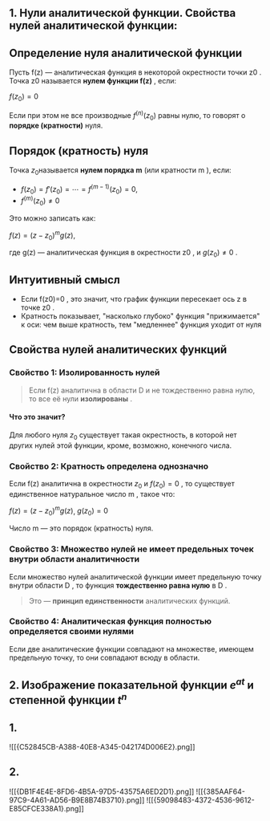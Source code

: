 ## **1. Нули аналитической функции. Свойства нулей аналитической функции:**

## Определение нуля аналитической функции

Пусть f(z) — аналитическая функция в некоторой окрестности точки z0​ . Точка z0​ называется **нулем функции f(z)** , если:

$f(z_0​)=0$

Если при этом не все производные $f^{(n)}(z_0​)$ равны нулю, то говорят о **порядке (кратности)** нуля.
## Порядок (кратность) нуля

Точка $z_0​$ называется **нулем порядка m** (или кратности m ), если:

- $f(z_0​)=f′(z_0​)=⋯=f^{(m−1)}(z_0​)=0 ,$
- $f^{(m)}(z_0​)\ne0$

Это можно записать как:

$f(z)=(z−z_0​)^mg(z)$,

где g(z) — аналитическая функция в окрестности z0​ , и $g(z_0​)\ne0$ .
## Интуитивный смысл

- Если f(z0​)=0 , это значит, что график функции пересекает ось z в точке z0​ .
- Кратность показывает, "насколько глубоко" функция "прижимается" к оси: чем выше кратность, тем "медленнее" функция уходит от нуля
## Свойства нулей аналитических функций

### Свойство 1: **Изолированность нулей**

> Если f(z) аналитична в области D и не тождественно равна нулю, то все её нули **изолированы** .

#### Что это значит?

Для любого нуля $z_0$​ существует такая окрестность, в которой нет других нулей этой функции, кроме, возможно, конечного числа.

### Свойство 2: **Кратность определена однозначно**

Если f(z) аналитична в окрестности $z_0$​ и $f(z_0​)=0$ , то существует единственное натуральное число m , такое что:

$f(z)=(z−z_0​)^mg(z)$, $g(z_0​)=0$

Число m — это порядок (кратность) нуля.

### Свойство 3: **Множество нулей не имеет предельных точек внутри области аналитичности**

Если множество нулей аналитической функции имеет предельную точку внутри области D , то функция **тождественно равна нулю** в D .

> Это — **принцип единственности** аналитических функций.

### Свойство 4: **Аналитическая функция полностью определяется своими нулями**

Если две аналитические функции совпадают на множестве, имеющем предельную точку, то они совпадают всюду в области.

## **2. Изображение показательной функции $e^{at}$ и степенной функции $t^n$**
## 1.
![[{C52845CB-A388-40E8-A345-042174D006E2}.png]]
## 2.
![[{DB1F4E4E-8FD6-4B5A-97D5-43575A6ED2D1}.png]]
![[{385AAF64-97C9-4A61-AD56-B9E8B74B3710}.png]]
![[{59098483-4372-4536-9612-E85CFCE338A1}.png]]

